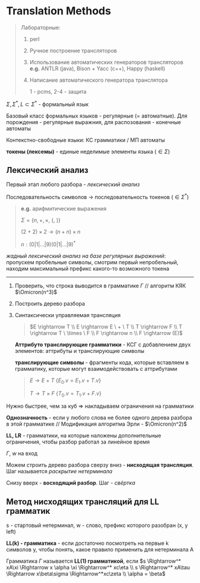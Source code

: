 # Translation Methods

> Лабораторные:
>
> 1. perl
>2. Ручное построение трансляторов
> 3. Использование автоматических генераторов трансляторов
> **e.g.** ANTLR (java), Bison + Yacc (c++), Happy (haskell)
> 4. Написание автоматического генератора транслятора
>    
>    1 - pcms, 2-4 - защита

$\Sigma, \Sigma^*, L \subset \Sigma^*$ - формальный язык

Базовый класс формальных языков - регулярные (= автоматные). Для порождения - регулярные выражния, для распозования - конечные автоматы

Контекстно-свободные языки: КС грамматики / МП автоматы

**токены (лексемы)** - единые неделимые элементы языка ($\in \Sigma$)

## Лексический анализ

Первый этап любого разбора - *лексический анализ*

Последовательность символов -> последовательность токенов ($\in \Sigma^*$)

>  **e.g.** арифмитические выражения
>  
>  $\Sigma = \{n,+,\times,\ (,\ ) \}$
>  
>  $(2 \ + \ 2) \times 2 \rightarrow  (n + n) \times n$
>  
>  $n : (0|1|...|9)(0|1|...|9)^*$

*жадный лексический анализ на базе регулярных выражений*: пропускем пробельные символы, смотрим первый непробельный, находим максимальный префикс какого-то возможного токена

---

1. Проверить, что строка выводится в грамматике $\Gamma$ // алгоритм КЯК $\Omicron(n^3)$

2. Построить дерево разбора

3. Синтаксически управляемая трансляция

    >  $E \rightarrow T \\ E \rightarrow E \ + \ T \\ T \rightarrow F \\ T \rightarrow T \ \times \ F \\ F \rightarrow n \\ F \rightarrow (E)$
    
    **Аттрибуто транслирующие грамматики** - КСГ с добавлением двух элементов: аттрибуты и транслирующие символы

    **транслирующие символы** - фрагменты кода, которые вставляем в грамматику, которые могут взаимодействовать с аттрибутами
    
    >$E \rightarrow E \ + \ T \ \{E_{0}.v = E_{1}.v \ +\ T.v \}$
    >
    >$T \rightarrow T \ \times \ F \ \{T_{0}.v = T_{1}.v \ +\ F.v \}$



Нужно быстрее, чем за куб => накладываем ограничения на грамматики

**Однозначность** - если у любого слова не более одного дерева разбора в этой грамматике  // Модификация алгоритма Эрли - $\Omicron(n^2)$

**LL, LR** - грамматики, на которые наложены дополнительные ограничения, чтобы разбор работал за линейное время



$\Gamma, \ w$ на вход

Можем строить дерево разбора сверзу вниз - **нисходящая трансляция**. Шаг называется *раскрытие нетерминала*

Снизу вверх - **восходящий разбор**. Шаг - *свёртка*

## Метод нисходящих трансляций для LL грамматик

s - стартовый нетерминал, w - слово, префикс которого разобран (x, y left)

**LL(k) - грамматика** - если достаточно посмотреть на первые k символов y, чтобы понять, какое правило применить для нетерминала A

Грамматика $\Gamma$ называется **LL(1) грамматикой**, если $s \Rightarrow^* xA\xi \Rightarrow x \alpha \xi \Rightarrow^* xc\eta \\ s \Rightarrow^* xA\tau \Rightarrow x\beta\sigma \Rightarrow^*xc\zeta \\ \alpha = \beta$

